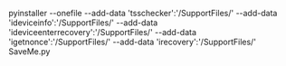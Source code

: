 pyinstaller --onefile --add-data 'tsschecker':'/SupportFiles/' --add-data 'ideviceinfo':'/SupportFiles/' --add-data 'ideviceenterrecovery':'/SupportFiles/'  --add-data 'igetnonce':'/SupportFiles/' --add-data 'irecovery':'/SupportFiles/'  SaveMe.py

